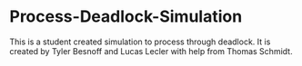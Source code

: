 # Process-Deadlock-Simulation
This is a student created simulation to process through deadlock. It is created by Tyler Besnoff and Lucas Lecler with help from Thomas Schmidt.
